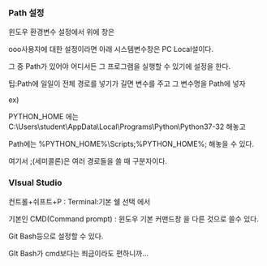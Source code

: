 ### Path 설정

윈도우 환경변수 설정에서 위에 창은

ooo사용자에 대한 설정이라면 아래 시스템변수창은 PC Local설이다.

그 중 Path가 있어야 어디서든 그 프로그램을 실행할 수 있기에 설정을 한다.



팁:Path에 일일이 전체 경로를 넣기가 길면 변수를 주고  그 변수명을 Path에 넣자



ex)

PYTHON_HOME 에는 C:\Users\student\AppData\Local\Programs\Python\Python37-32 해놓고

Path에는 %PYTHON_HOME%\Scripts;%PYTHON_HOME%; 해놓을 수 있다.

여기서 ;(세미콜론)은 여러 경로들을 쓸 때 구분자이다.



### VIsual Studio

컨트롤+쉬프트+P :  Terminal:기본 쉘 선택 에서

기본인 CMD(Command prompt) : 윈도우 기본 커맨드창 을 다른 것으로 쓸수 있다.

Git Bash등으로 설정할 수 있다.

GIt Bash가 cmd보다는 쬐금이라도 편하니까...

